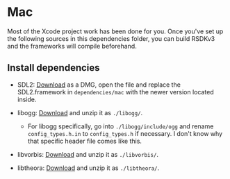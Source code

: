 # Mac

Most of the Xcode project work has been done for you. Once you've set up the following sources in this dependencies folder, you can build RSDKv3 and the frameworks will compile beforehand.

## Install dependencies

* SDL2: [Download](https://github.com/libsdl-org/SDL/releases) as a DMG, open the file and replace the SDL2.framework in `dependencies/mac` with the newer version located inside.

* libogg: [Download](https://xiph.org/downloads/) and unzip it as `./libogg/`.
    * For libogg specifically, go into `./libogg/include/ogg` and rename `config_types.h.in` to `config_types.h` if necessary. I don't know why that specific header file comes like this.

* libvorbis: [Download](https://xiph.org/downloads/) and unzip it as `./libvorbis/`.

* libtheora: [Download](https://xiph.org/downloads/) and unzip it as `./libtheora/`.
